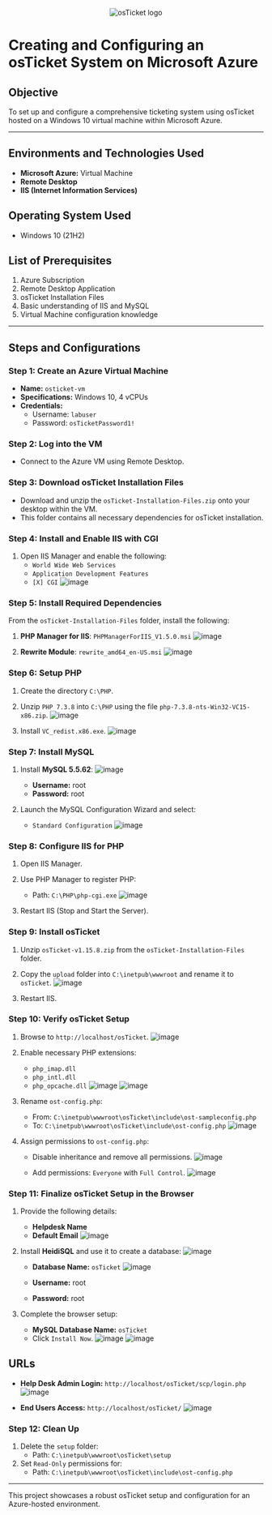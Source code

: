 <p align="center">
<img src="https://i.imgur.com/Clzj7Xs.png" alt="osTicket logo"/>
</p>

# Creating and Configuring an osTicket System on Microsoft Azure

## Objective
To set up and configure a comprehensive ticketing system using osTicket hosted on a Windows 10 virtual machine within Microsoft Azure.

---

## Environments and Technologies Used
- **Microsoft Azure:** Virtual Machine
- **Remote Desktop**
- **IIS (Internet Information Services)**

## Operating System Used
- Windows 10 (21H2)

## List of Prerequisites
1. Azure Subscription
2. Remote Desktop Application
3. osTicket Installation Files
4. Basic understanding of IIS and MySQL
5. Virtual Machine configuration knowledge

---

## Steps and Configurations

### **Step 1: Create an Azure Virtual Machine**
- **Name:** `osticket-vm`
- **Specifications:** Windows 10, 4 vCPUs
- **Credentials:** 
  - Username: `labuser`
  - Password: `osTicketPassword1!`

### **Step 2: Log into the VM**
- Connect to the Azure VM using Remote Desktop.

### **Step 3: Download osTicket Installation Files**
- Download and unzip the `osTicket-Installation-Files.zip` onto your desktop within the VM.
- This folder contains all necessary dependencies for osTicket installation.

### **Step 4: Install and Enable IIS with CGI**
1. Open IIS Manager and enable the following:
   - `World Wide Web Services`
   - `Application Development Features`
   - `[X] CGI`
     ![image](https://github.com/user-attachments/assets/b3907ffd-4902-48d3-968b-caab8251bd0a)

   
### **Step 5: Install Required Dependencies**
From the `osTicket-Installation-Files` folder, install the following:
1. **PHP Manager for IIS**: `PHPManagerForIIS_V1.5.0.msi`
   ![image](https://github.com/user-attachments/assets/c47e2fb5-f23f-4b1f-90fa-cd46c26bf02c)

3. **Rewrite Module**: `rewrite_amd64_en-US.msi`
   ![image](https://github.com/user-attachments/assets/f8ffe256-f568-4206-8072-c7d48fad0b6d)


### **Step 6: Setup PHP**
1. Create the directory `C:\PHP`.
2. Unzip `PHP 7.3.8` into `C:\PHP` using the file `php-7.3.8-nts-Win32-VC15-x86.zip`.
   ![image](https://github.com/user-attachments/assets/a65d0464-3bef-4cc5-88e7-2f2c1fecbd78)

4. Install `VC_redist.x86.exe`.
   ![image](https://github.com/user-attachments/assets/48c39a8a-21cb-4ce1-a27e-d2b6f4dd05d3)


### **Step 7: Install MySQL**
1. Install **MySQL 5.5.62**:
   ![image](https://github.com/user-attachments/assets/f2008d98-6c2e-4bdd-bee2-e8b0d0bd429b)

   - **Username:** root
   - **Password:** root
3. Launch the MySQL Configuration Wizard and select:
   - `Standard Configuration`
     ![image](https://github.com/user-attachments/assets/714edff1-accc-412c-ac39-8c6f7524b319)

   
### **Step 8: Configure IIS for PHP**
1. Open IIS Manager.
2. Use PHP Manager to register PHP:
   - Path: `C:\PHP\php-cgi.exe`
     ![image](https://github.com/user-attachments/assets/7bd1a105-37f7-478c-a63f-45fbe0acf900)

3. Restart IIS (Stop and Start the Server).

### **Step 9: Install osTicket**
1. Unzip `osTicket-v1.15.8.zip` from the `osTicket-Installation-Files` folder.
2. Copy the `upload` folder into `C:\inetpub\wwwroot` and rename it to `osTicket`.
   ![image](https://github.com/user-attachments/assets/1e480773-f9f8-46c8-9ba1-0426b1301c57)

4. Restart IIS.

### **Step 10: Verify osTicket Setup**
1. Browse to `http://localhost/osTicket`.
   ![image](https://github.com/user-attachments/assets/3a3bbba7-2124-4599-b92d-23b5dbd66d47)

3. Enable necessary PHP extensions:
   - `php_imap.dll`
   - `php_intl.dll`
   - `php_opcache.dll`
     ![image](https://github.com/user-attachments/assets/42522f42-6084-4302-ac75-80c6a310a916)
     ![image](https://github.com/user-attachments/assets/7b8c9d35-606d-4d30-b1d0-8f8c820c4392)


4. Rename `ost-config.php`:
   - From: `C:\inetpub\wwwroot\osTicket\include\ost-sampleconfig.php`
   - To: `C:\inetpub\wwwroot\osTicket\include\ost-config.php`
     ![image](https://github.com/user-attachments/assets/191c8145-1a81-4f2f-a531-3a51e8b19855)

5. Assign permissions to `ost-config.php`:
   - Disable inheritance and remove all permissions.
     ![image](https://github.com/user-attachments/assets/6d65ca7a-c94a-4f00-a924-819604d33a7f)

   - Add permissions: `Everyone` with `Full Control`.
     ![image](https://github.com/user-attachments/assets/57f8607d-a861-43b7-8e77-f60170b58ab4)


### **Step 11: Finalize osTicket Setup in the Browser**
1. Provide the following details:
   - **Helpdesk Name**
   - **Default Email**
     ![image](https://github.com/user-attachments/assets/31a16c7e-7dec-487d-b7f9-61f2c8c6aefe)

2. Install **HeidiSQL** and use it to create a database:
   ![image](https://github.com/user-attachments/assets/071357be-ae47-42ce-bff3-dcd9cf81f1cf)

   - **Database Name:** `osTicket`
     ![image](https://github.com/user-attachments/assets/06b02ccc-6da2-40b5-9b1e-a492ddfff399)

   - **Username:** root
   - **Password:** root
4. Complete the browser setup:
   - **MySQL Database Name:** `osTicket`
   - Click `Install Now`.
     ![image](https://github.com/user-attachments/assets/2c037161-8bb7-48ed-9433-c58a6b09bfac)
     ![image](https://github.com/user-attachments/assets/1a8c9231-8835-409d-bcad-3b537cf51c16)

## URLs
- **Help Desk Admin Login:** `http://localhost/osTicket/scp/login.php`
  ![image](https://github.com/user-attachments/assets/8d6e9db5-6da4-46fc-b195-ba00a82b02e6)

- **End Users Access:** `http://localhost/osTicket/`
  ![image](https://github.com/user-attachments/assets/25092ecb-31ca-4870-896c-f39ef382f179)


### **Step 12: Clean Up**
1. Delete the `setup` folder:
   - Path: `C:\inetpub\wwwroot\osTicket\setup`
2. Set `Read-Only` permissions for:
   - Path: `C:\inetpub\wwwroot\osTicket\include\ost-config.php`

---


This project showcases a robust osTicket setup and configuration for an Azure-hosted environment.
